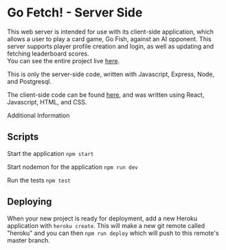 # Go Fetch! - Server Side
This web server is intended for use with its client-side application, which allows a user to play a card game, Go Fish, against an AI opponent. This server supports player profile creation and login, as well as updating and fetching leaderboard scores. <br>
You can see the entire project live [here](https://go-fetch.jessicaedoyle.now.sh/). <br>

This is only the server-side code, written with Javascript, Express, Node, and Postgresql.<br>

The client-side code can be found [here](https://github.com/jedoyle6/goFetch-client), and was written using React, Javascript, HTML, and CSS. <br>


Additional Information <br>

## Scripts

Start the application `npm start`

Start nodemon for the application `npm run dev`

Run the tests `npm test`

## Deploying

When your new project is ready for deployment, add a new Heroku application with `heroku create`. This will make a new git remote called "heroku" and you can then `npm run deploy` which will push to this remote's master branch.